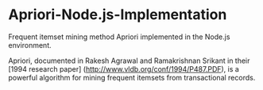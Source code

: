 # Apriori-Node.js-Implementation
Frequent itemset mining method Apriori implemented in the Node.js environment.

Apriori, documented in Rakesh Agrawal and Ramakrishnan Srikant in their [1994 research paper] (http://www.vldb.org/conf/1994/P487.PDF), is a powerful algorithm for mining frequent itemsets from transactional records.
